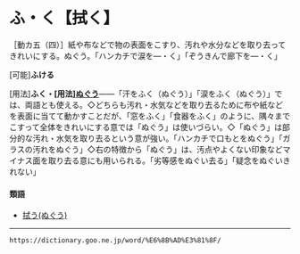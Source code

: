 # ふ・く【拭く】

［動カ五（四）］紙や布などで物の表面をこすり、汚れや水分などを取り去ってきれいにする。ぬぐう。「ハンカチで涙を―・く」「ぞうきんで廊下を―・く」

\[可能\]**ふける**

\[用法\]**ふく・\[用法\][ぬぐう](https://dictionary.goo.ne.jp/word/%E6%8B%AD%E3%81%86/#jn-169230)**――「汗をふく（ぬぐう）」「涙をふく（ぬぐう）」では、両語とも使える。◇どちらも汚れ・水気などを取り去るために布や紙などを表面に当てて動かすことだが、「窓をふく」「食器をふく」のように、隅々までこすって全体をきれいにする意では「ぬぐう」は使いづらい。◇「ぬぐう」は部分的な汚れ・水気を取り去るという意が強い。「ハンカチで口もとをぬぐう」「ガラスの汚れをぬぐう」◇右の特徴から「ぬぐう」は、汚点やよくない印象などマイナス面を取り去る意にも用いられる。「劣等感をぬぐい去る」「疑念をぬぐいきれない」

#### 類語

-   [拭う(ぬぐう)](https://dictionary.goo.ne.jp/word/%E6%8B%AD%E3%81%86/#jn-169230)

---
`https://dictionary.goo.ne.jp/word/%E6%8B%AD%E3%81%8F/`